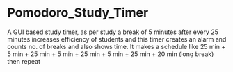 # Pomodoro_Study_Timer
A GUI based study timer, as per study a break of 5 minutes after every 25 minutes increases efficiency of students and this timer creates an alarm and counts no. of breaks and also shows time.
It makes a schedule like 25 min + 5 min + 25 min + 5 min + 25 min + 5 min + 25 min + 20 min (long break) then repeat
